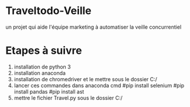 # Traveltodo-Veille
un projet qui aide l'équipe marketing à automatiser la veille concurrentiel 
# Etapes à suivre
1. installation de python 3
2. installation anaconda 
3. installation de chromedriver et le mettre sous le dossier C:/
4. lancer ces commandes dans anaconda cmd 
    #pip install selenium
    #pip install pandas 
    #pip install ast
5. mettre le fichier Travel.py sous le dossier C:/
